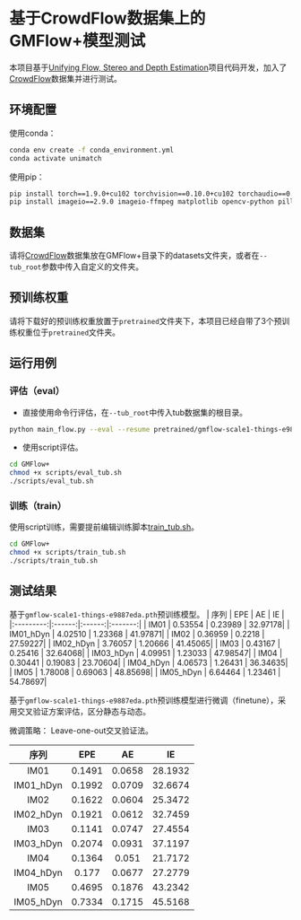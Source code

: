 # 基于CrowdFlow数据集上的GMFlow+模型测试
本项目基于[Unifying Flow, Stereo and Depth Estimation](https://github.com/autonomousvision/unimatch)项目代码开发，加入了[CrowdFlow](https://github.com/tsenst/CrowdFlow)数据集并进行测试。

## 环境配置
使用conda：
```sh
conda env create -f conda_environment.yml
conda activate unimatch
```
使用pip：
```sh
pip install torch==1.9.0+cu102 torchvision==0.10.0+cu102 torchaudio==0.9.0 -f https://download.pytorch.org/whl/torch_stable.html
pip install imageio==2.9.0 imageio-ffmpeg matplotlib opencv-python pillow scikit-image scipy tensorboard==2.9.1 setuptools==59.5.0
```

## 数据集
请将[CrowdFlow](https://github.com/tsenst/CrowdFlow)数据集放在GMFlow+目录下的datasets文件夹，或者在`--tub_root`参数中传入自定义的文件夹。

## 预训练权重
请将下载好的预训练权重放置于`pretrained`文件夹下，本项目已经自带了3个预训练权重位于`pretrained`文件夹。

## 运行用例
### 评估（eval）
- 直接使用命令行评估，在`--tub_root`中传入tub数据集的根目录。
```sh
python main_flow.py --eval --resume pretrained/gmflow-scale1-things-e9887eda.pth --val_dataset tub --with_speed_metric --tub_root datasets/TUBCrowdFlow --tub_IM 1
```
- 使用script评估。
```sh
cd GMFlow+
chmod +x scripts/eval_tub.sh
./scripts/eval_tub.sh
```

### 训练（train）
使用script训练，需要提前编辑训练脚本[train_tub.sh](scripts/train_tub.sh)。
```sh
cd GMFlow+
chmod +x scripts/train_tub.sh
./scripts/train_tub.sh
```

## 测试结果
基于`gmflow-scale1-things-e9887eda.pth`预训练模型。
|    序列     |  EPE   |   AE   |   IE    |
|:---------:|:------:|:------:|:-------:|
| IM01 | 0.53554 | 0.23989 | 32.97178|
| IM01_hDyn | 4.02510 | 1.23368 | 41.97871|
| IM02 | 0.36959 | 0.2218 | 27.59227|
| IM02_hDyn | 3.76057 | 1.20666 | 41.45065|
| IM03 | 0.43167 | 0.25416 | 32.64068|
| IM03_hDyn | 4.09951 | 1.23033 | 47.98547|
| IM04 | 0.30441 | 0.19083 | 23.70604|
| IM04_hDyn | 4.06573 | 1.26431 | 36.34635|
| IM05 | 1.78008 | 0.69063 | 48.85698|
| IM05_hDyn | 6.64464 | 1.23461 | 54.78697|

基于`gmflow-scale1-things-e9887eda.pth`预训练模型进行微调（finetune），采用交叉验证方案评估，区分静态与动态。

微调策略：
Leave-one-out交叉验证法。

|    序列     |  EPE   |   AE   |   IE    |
|:---------:|:------:|:------:|:-------:|
| IM01 | 0.1491 | 0.0658 | 28.1932 |
| IM01_hDyn | 0.1992 | 0.0709 | 32.6674 |
| IM02 | 0.1622 | 0.0604 | 25.3472 |
| IM02_hDyn | 0.1921 | 0.0612 | 32.7459 |
| IM03 | 0.1141 | 0.0747 | 27.4554 |
| IM03_hDyn | 0.2074 | 0.0931 | 37.1197 |
| IM04 | 0.1364 | 0.051 | 21.7172 |
| IM04_hDyn | 0.177 | 0.0677 | 27.2779 |
| IM05 | 0.4695 | 0.1876 | 43.2342 |
| IM05_hDyn | 0.7334 | 0.1715 | 45.5168 |
